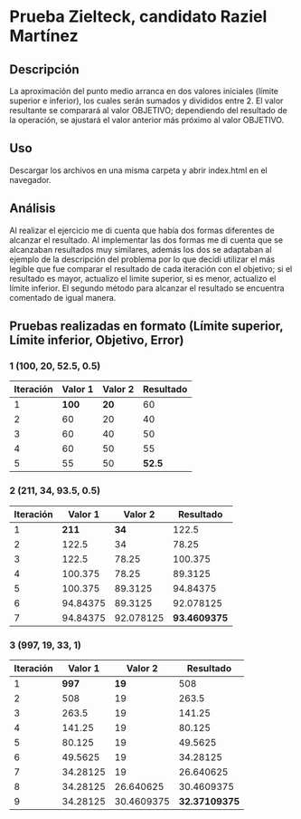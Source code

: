 # Prueba Zielteck, candidato Raziel Martínez

## Descripción
La aproximación del punto medio arranca en dos valores iniciales (límite superior e inferior), los cuales serán sumados y divididos entre 2. 
El valor resultante se comparará al valor OBJETIVO; dependiendo del resultado de la operación, se ajustará el valor anterior más próximo al valor OBJETIVO. 

## Uso
Descargar los archivos en una misma carpeta y abrir index.html en el navegador.

## Análisis
Al realizar el ejercicio me di cuenta que había dos formas diferentes de alcanzar el resultado. Al implementar las dos formas me di cuenta que se alcanzaban resultados muy similares, además los 
dos se adaptaban al ejemplo de la descripción del problema por lo que decidi utilizar el más legible que fue comparar el resultado de cada iteración con el objetivo; si el resultado es mayor, actualizo el limite superior, si es menor, actualizo el límite inferior. 
El segundo método para alcanzar el resultado se encuentra comentado de igual manera.

## Pruebas realizadas en formato (Límite superior, Límite inferior, Objetivo, Error)

### 1 (100, 20, 52.5, 0.5)
| Iteración  | Valor 1   | Valor 2   | Resultado   |
|------------|-----------|-----------|-------------|
|      1     |    **100**    |    **20**     |    60       |
|      2     |     60    |    20     |    40       |
|      3     |     60    |    40     |    50       |
|      4     |     60    |    50     |    55       |
|      5     |     55    |    50     |    **52.5**     |

### 2 (211, 34, 93.5, 0.5)
| Iteración  | Valor 1   | Valor 2   | Resultado   |
|------------|-----------|-----------|-------------|
|      1     |   **211**     |    **34**     |    122.5    |
|      2     |   122.5   |    34     |    78.25    |
|      3     |   122.5   |   78.25   |    100.375  |
|      4     |   100.375 |   78.25   |    89.3125  |
|      5     |   100.375 |   89.3125 |    94.84375 |
|      6     |  94.84375 |   89.3125 |   92.078125 |
|      7     |  94.84375 | 92.078125 |  **93.4609375** |

### 3 (997, 19, 33, 1)
| Iteración  | Valor 1   | Valor 2   | Resultado   |
|------------|-----------|-----------|-------------|
|      1     |   **997** |    **19**     |    508      |
|      2     |   508     |    19     |    263.5    |
|      3     |   263.5   |    19     |    141.25   |
|      4     |   141.25  |    19     |    80.125   |
|      5     |   80.125  |    19     |    49.5625  |
|      6     |   49.5625 |    19     |  34.28125   |
|      7     |  34.28125 |    19     |  26.640625  |
|      8     |  34.28125 | 26.640625 |  30.4609375 |
|      9     |  34.28125 | 30.4609375| **32.37109375** |
